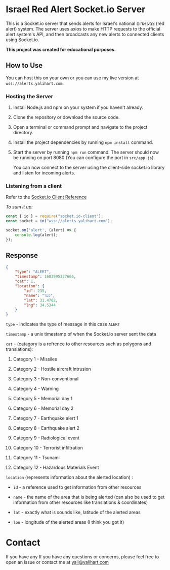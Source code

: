 # Israel Red Alert Socket.io Server

This is a Socket.io server that sends alerts for Israel's national צבע אדום (red alert) system. The server uses axios to make HTTP requests to the official alert system's API, and then broadcasts any new alerts to connected clients using Socket.io.

**This project was created for educational purposes.**

## How to Use

You can host this on your own or you can use my live version at `wss://alerts.yalihart.com`.

### Hosting the Server

1. Install Node.js and npm on your system if you haven't already.

2. Clone the repository or download the source code.

3. Open a terminal or command prompt and navigate to the project directory.

4. Install the project dependencies by running `npm install` command.

5. Start the server by running `npm run` command. The server should now be running on port 8080 (You can configure the port in `src/app.js`).
   
   You can now connect to the server using the client-side socket.io library and listen for incoming alerts.

### Listening from a client

Refer to the [Socket.io Client Reference](https://socket.io/docs/v4/client-installation/)

*To sum it up:*

```js
const { io } = require("socket.io-client");
const socket = io("wss://alerts.yalihart.com");

socket.on('alert', (alert) => {
    console.log(alert); 
});
```

## Response

```json
{
    "type": "ALERT",
    "timestamp": 1683995327666,
    "cat": 1,
    "location": {
        "id": 235,
        "name": "סעד",
        "lat": 31.4702,
        "lng": 34.5344
    }
}
```

`type` - indicates the type of message in this case `ALERT`

`timestamp` - a unix timestamp of when the Socket.io server sent the data

`cat` - (catagory is a refrence to other resources such as polygons and translations):

1. Category 1 - Missiles

2. Category 2 - Hostile aircraft intrusion

3. Category 3 - Non-conventional

4. Category 4 - Warning

5. Category 5 - Memorial day 1

6. Category 6 - Memorial day 2

7. Category 7 - Earthquake alert 1

8. Category 8 - Earthquake alert 2

9. Category 9 - Radiological event

10. Category 10 - Terrorist infiltration

11. Category 11 - Tsunami

12. Category 12 - Hazardous Materials Event

`location` (represents information about the alerted location) :

- `id` - a reference used to get information from other resources
* `name` - the name of the area that is being alerted (can also be used to get information from other resources like translations & coordinates)

* `lat` - exactly what is sounds like, latitude of the alerted areas

* `lon` - longitude of the alerted areas (I think you got it)



# Contact

If you have any If you have any questions or concerns, please feel free to open an issue or contact me at yali@yalihart.com


